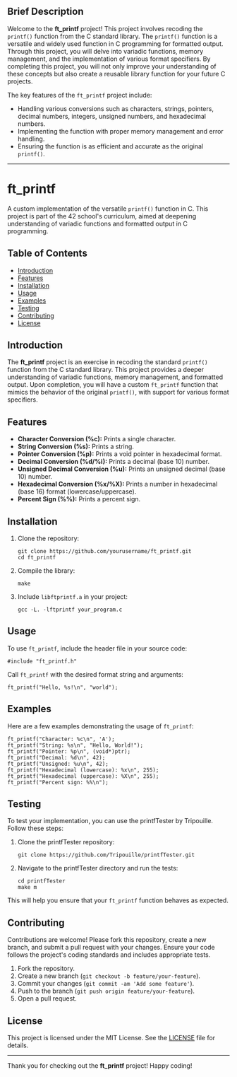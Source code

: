 <!DOCTYPE html>
<html lang="en">
<head>
    <meta charset="UTF-8">
    <meta name="viewport" content="width=device-width, initial-scale=1.0">
</head>
<body>

<h2>Brief Description</h2>
<p>
    Welcome to the <strong>ft_printf</strong> project! This project involves recoding the <code>printf()</code> function from the C standard library. The <code>printf()</code> function is a versatile and widely used function in C programming for formatted output. Through this project, you will delve into variadic functions, memory management, and the implementation of various format specifiers. By completing this project, you will not only improve your understanding of these concepts but also create a reusable library function for your future C projects.
</p>
<p>
    The key features of the <code>ft_printf</code> project include:
    <ul>
        <li>Handling various conversions such as characters, strings, pointers, decimal numbers, integers, unsigned numbers, and hexadecimal numbers.</li>
        <li>Implementing the function with proper memory management and error handling.</li>
        <li>Ensuring the function is as efficient and accurate as the original <code>printf()</code>.</li>
    </ul>
</p>

<hr>

<h1>ft_printf</h1>
<p>
    A custom implementation of the versatile <code>printf()</code> function in C. This project is part of the 42 school's curriculum, aimed at deepening understanding of variadic functions and formatted output in C programming.
</p>

<h2>Table of Contents</h2>
<ul>
    <li><a href="#introduction">Introduction</a></li>
    <li><a href="#features">Features</a></li>
    <li><a href="#installation">Installation</a></li>
    <li><a href="#usage">Usage</a></li>
    <li><a href="#examples">Examples</a></li>
    <li><a href="#testing">Testing</a></li>
    <li><a href="#contributing">Contributing</a></li>
    <li><a href="#license">License</a></li>
</ul>

<h2 id="introduction">Introduction</h2>
<p>
    The <strong>ft_printf</strong> project is an exercise in recoding the standard <code>printf()</code> function from the C standard library. This project provides a deeper understanding of variadic functions, memory management, and formatted output. Upon completion, you will have a custom <code>ft_printf</code> function that mimics the behavior of the original <code>printf()</code>, with support for various format specifiers.
</p>

<h2 id="features">Features</h2>
<ul>
    <li><strong>Character Conversion (%c):</strong> Prints a single character.</li>
    <li><strong>String Conversion (%s):</strong> Prints a string.</li>
    <li><strong>Pointer Conversion (%p):</strong> Prints a void pointer in hexadecimal format.</li>
    <li><strong>Decimal Conversion (%d/%i):</strong> Prints a decimal (base 10) number.</li>
    <li><strong>Unsigned Decimal Conversion (%u):</strong> Prints an unsigned decimal (base 10) number.</li>
    <li><strong>Hexadecimal Conversion (%x/%X):</strong> Prints a number in hexadecimal (base 16) format (lowercase/uppercase).</li>
    <li><strong>Percent Sign (%%):</strong> Prints a percent sign.</li>
</ul>

<h2 id="installation">Installation</h2>
<ol>
    <li>Clone the repository:
        <pre><code>git clone https://github.com/yourusername/ft_printf.git
cd ft_printf</code></pre>
    </li>
    <li>Compile the library:
        <pre><code>make</code></pre>
    </li>
    <li>Include <code>libftprintf.a</code> in your project:
        <pre><code>gcc -L. -lftprintf your_program.c</code></pre>
    </li>
</ol>

<h2 id="usage">Usage</h2>
<p>To use <code>ft_printf</code>, include the header file in your source code:</p>
<pre><code>#include "ft_printf.h"</code></pre>
<p>Call <code>ft_printf</code> with the desired format string and arguments:</p>
<pre><code>ft_printf("Hello, %s!\n", "world");</code></pre>

<h2 id="examples">Examples</h2>
<p>Here are a few examples demonstrating the usage of <code>ft_printf</code>:</p>
<pre><code>ft_printf("Character: %c\n", 'A');
ft_printf("String: %s\n", "Hello, World!");
ft_printf("Pointer: %p\n", (void*)ptr);
ft_printf("Decimal: %d\n", 42);
ft_printf("Unsigned: %u\n", 42);
ft_printf("Hexadecimal (lowercase): %x\n", 255);
ft_printf("Hexadecimal (uppercase): %X\n", 255);
ft_printf("Percent sign: %%\n");</code></pre>

<h2 id="testing">Testing</h2>
<p>To test your implementation, you can use the printfTester by Tripouille. Follow these steps:</p>
<ol>
    <li>Clone the printfTester repository:
        <pre><code>git clone https://github.com/Tripouille/printfTester.git</code></pre>
    </li>
    <li>Navigate to the printfTester directory and run the tests:
        <pre><code>cd printfTester
make m</code></pre>
    </li>
</ol>
<p>This will help you ensure that your <code>ft_printf</code> function behaves as expected.</p>

<h2 id="contributing">Contributing</h2>
<p>Contributions are welcome! Please fork this repository, create a new branch, and submit a pull request with your changes. Ensure your code follows the project's coding standards and includes appropriate tests.</p>
<ol>
    <li>Fork the repository.</li>
    <li>Create a new branch (<code>git checkout -b feature/your-feature</code>).</li>
    <li>Commit your changes (<code>git commit -am 'Add some feature'</code>).</li>
    <li>Push to the branch (<code>git push origin feature/your-feature</code>).</li>
    <li>Open a pull request.</li>
</ol>

<h2 id="license">License</h2>
<p>This project is licensed under the MIT License. See the <a href="LICENSE">LICENSE</a> file for details.</p>

<hr>

<p>Thank you for checking out the <strong>ft_printf</strong> project! Happy coding!</p>

</body>
</html>
